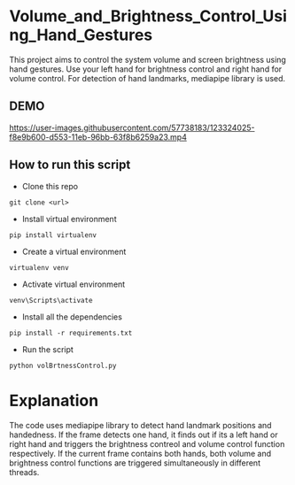 # Volume_and_Brightness_Control_Using_Hand_Gestures
This project aims to control the system volume and screen brightness using hand gestures. Use your left hand for brightness control and right hand for volume control. For detection of hand landmarks, mediapipe library is used.

## DEMO
https://user-images.githubusercontent.com/57738183/123324025-f8e9b600-d553-11eb-96bb-63f8b6259a23.mp4

## How to run this script

* Clone this repo
```
git clone <url>
```
* Install virtual environment
```
pip install virtualenv
```
* Create a virtual environment
```
virtualenv venv
```
* Activate virtual environment
```
venv\Scripts\activate
```
* Install all the dependencies
```
pip install -r requirements.txt
```
* Run the script
```
python volBrtnessControl.py
```
# Explanation 
The code uses mediapipe library to detect hand landmark positions and handedness. If the frame detects one hand, it finds out if its a left hand or right hand and triggers the brightness contreol and volume control function respectively. If the current frame contains both hands, both volume and brightness control functions are triggered simultaneously in different threads.
